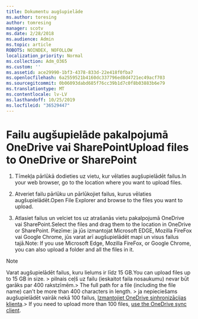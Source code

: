 ```yaml
---
title: Dokumentu augšupielāde
ms.author: toresing
author: tomresing
manager: scotv
ms.date: 2/28/2018
ms.audience: Admin
ms.topic: article
ROBOTS: NOINDEX, NOFOLLOW
localization_priority: Normal
ms.collection: Adm_O365
ms.custom: ''
ms.assetid: ace29990-1bf3-4378-833d-22e418f0fba7
ms.openlocfilehash: 6a2559521b4160dc337796ed8d4721ec49acf703
ms.sourcegitcommit: 0b06093dabd685f76cc39b1d7c0f8b03883b6e79
ms.translationtype: MT
ms.contentlocale: lv-LV
ms.lasthandoff: 10/25/2019
ms.locfileid: "36529447"
---
```

# <a name="upload-files-to-onedrive-or-sharepoint"></a><span data-ttu-id="fcb06-102">Failu augšupielāde pakalpojumā OneDrive vai SharePoint</span><span class="sxs-lookup"><span data-stu-id="fcb06-102">Upload files to OneDrive or SharePoint</span></span>

1. <span data-ttu-id="fcb06-103">Tīmekļa pārlūkā dodieties uz vietu, kur vēlaties augšupielādēt failus.</span><span class="sxs-lookup"><span data-stu-id="fcb06-103">In your web browser, go to the location where you want to upload files.</span></span>
    
2. <span data-ttu-id="fcb06-104">Atveriet failu pārlūku un pārlūkojiet failus, kurus vēlaties augšupielādēt.</span><span class="sxs-lookup"><span data-stu-id="fcb06-104">Open File Explorer and browse to the files you want to upload.</span></span>
    
3. <span data-ttu-id="fcb06-105">Atlasiet failus un velciet tos uz atrašanās vietu pakalpojumā OneDrive vai SharePoint.</span><span class="sxs-lookup"><span data-stu-id="fcb06-105">Select the files and drag them to the location in OneDrive or SharePoint.</span></span> <span data-ttu-id="fcb06-106">Piezīme: ja jūs izmantojat Microsoft EDGE, Mozilla FireFox vai Google Chrome, jūs varat arī augšupielādēt mapi un visus failus tajā.</span><span class="sxs-lookup"><span data-stu-id="fcb06-106">Note: If you use Microsoft Edge, Mozilla FireFox, or Google Chrome, you can also upload a folder and all the files in it.</span></span>
    
> [!NOTE]
>  <span data-ttu-id="fcb06-107">Varat augšupielādēt failus, kuru lielums ir līdz 15 GB.</span><span class="sxs-lookup"><span data-stu-id="fcb06-107">You can upload files up to 15 GB in size.</span></span> <span data-ttu-id="fcb06-108">> pilnais ceļš uz failu (ieskaitot faila nosaukumu) nevar būt garāks par 400 rakstzīmēm.</span><span class="sxs-lookup"><span data-stu-id="fcb06-108">>  The full path for a file (including the file name) can't be more than 400 characters in length.</span></span> <span data-ttu-id="fcb06-109">> ja nepieciešams augšupielādēt vairāk nekā 100 failus, [Izmantojiet OneDrive sinhronizācijas klienta](https://go.microsoft.com/fwlink/?linkid=866427).</span><span class="sxs-lookup"><span data-stu-id="fcb06-109">>  If you need to upload more than 100 files, [use the OneDrive sync client](https://go.microsoft.com/fwlink/?linkid=866427).</span></span> 
  

